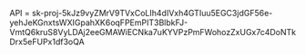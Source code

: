 API = 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